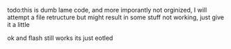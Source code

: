 todo:this is dumb lame code, and more imporantly not orginized, I will attempt a file retructure but might result in some stuff not working, just give it a little

ok and flash still works its just eotled
